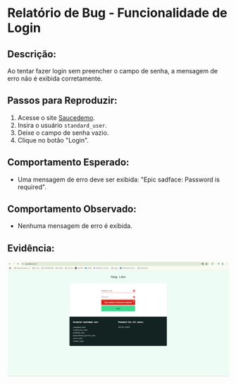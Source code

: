 # Relatório de Bug - Funcionalidade de Login

## Descrição:
Ao tentar fazer login sem preencher o campo de senha, a mensagem de erro não é exibida corretamente.

## Passos para Reproduzir:
1. Acesse o site [Saucedemo](https://www.saucedemo.com/).
2. Insira o usuário `standard_user`.
3. Deixe o campo de senha vazio.
4. Clique no botão "Login".

## Comportamento Esperado:
- Uma mensagem de erro deve ser exibida: "Epic sadface: Password is required".

## Comportamento Observado:
- Nenhuma mensagem de erro é exibida.

## Evidência:
![Bug no login](/evidencias/bug-login.png)
